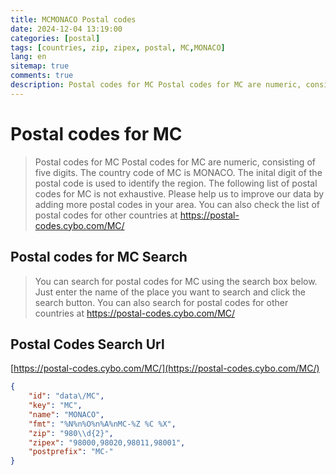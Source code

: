 ```yaml
---
title: MCMONACO Postal codes 
date: 2024-12-04 13:19:00
categories: [postal]
tags: [countries, zip, zipex, postal, MC,MONACO]
lang: en
sitemap: true
comments: true
description: Postal codes for MC Postal codes for MC are numeric, consisting of five digits. The country code of MC is MONACO. The inital digit of the postal code is used to identify the region. The following list of postal codes for MC is not exhaustive. Please help us to improve our data by adding more postal codes in your area. You can also check the list of postal codes for other countries at https://postal-codes.cybo.com/MC/
---
```


# Postal codes for MC
> Postal codes for MC Postal codes for MC are numeric, consisting of five digits. The country code of MC is MONACO. The inital digit of the postal code is used to identify the region. The following list of postal codes for MC is not exhaustive. Please help us to improve our data by adding more postal codes in your area. You can also check the list of postal codes for other countries at https://postal-codes.cybo.com/MC/

## Postal codes for MC Search 
> You can search for postal codes for MC using the search box below. Just enter the name of the place you want to search and click the search button. You can also search for postal codes for other countries at https://postal-codes.cybo.com/MC/

## Postal Codes Search Url

[https://postal-codes.cybo.com/MC/](https://postal-codes.cybo.com/MC/)
```json
{
    "id": "data\/MC",
    "key": "MC",
    "name": "MONACO",
    "fmt": "%N%n%O%n%A%nMC-%Z %C %X",
    "zip": "980\\d{2}",
    "zipex": "98000,98020,98011,98001",
    "postprefix": "MC-"
}
```
